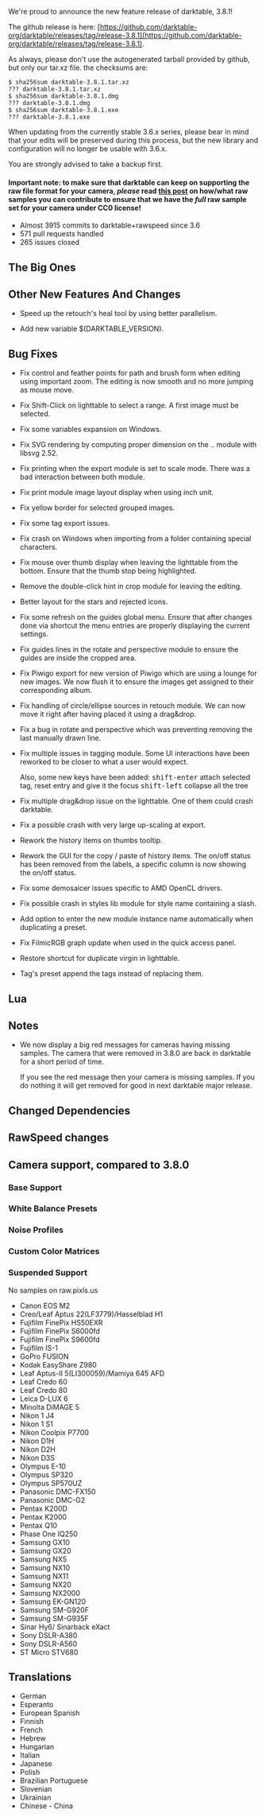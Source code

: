 We're proud to announce the new feature release of darktable, 3.8.1!

The github release is here: [https://github.com/darktable-org/darktable/releases/tag/release-3.8.1](https://github.com/darktable-org/darktable/releases/tag/release-3.8.1).

As always, please don't use the autogenerated tarball provided by
github, but only our tar.xz file. the checksums are:

```
$ sha256sum darktable-3.8.1.tar.xz
??? darktable-3.8.1.tar.xz
$ sha256sum darktable-3.8.1.dmg
??? darktable-3.8.1.dmg
$ sha256sum darktable-3.8.1.exe
??? darktable-3.8.1.exe
```

When updating from the currently stable 3.6.x series, please bear in
mind that your edits will be preserved during this process, but the new
library and configuration will no longer be usable with 3.6.x.

You are strongly advised to take a backup first.

#### Important note: to make sure that darktable can keep on supporting the raw file format for your camera, *please* read [this post](https://discuss.pixls.us/t/raw-samples-wanted/5420?u=lebedevri) on how/what raw samples you can contribute to ensure that we have the *full* raw sample set for your camera under CC0 license!

- Almost 3915 commits to darktable+rawspeed since 3.6
- 571 pull requests handled
- 265 issues closed

## The Big Ones


## Other New Features And Changes

- Speed up the retouch's heal tool by using better parallelism.

- Add new variable $(DARKTABLE_VERSION).

## Bug Fixes

- Fix control and feather points for path and brush form when editing
  using important zoom. The editing is now smooth and no more jumping
  as mouse move.

- Fix Shift-Click on lighttable to select a range. A first image must
  be selected.

- Fix some variables expansion on Windows.

- Fix SVG rendering by computing proper dimension on the .. module
  with libsvg 2.52.

- Fix printing when the export module is set to scale mode. There was
  a bad interaction between both module.

- Fix print module image layout display when using inch unit.

- Fix yellow border for selected grouped images.

- Fix some tag export issues.

- Fix crash on Windows when importing from a folder containing special
  characters.

- Fix mouse over thumb display when leaving the lighttable from the
  bottom. Ensure that the thumb stop being highlighted.

- Remove the double-click hint in crop module for leaving the editing.

- Better layout for the stars and rejected icons.

- Fix some refresh on the guides global menu. Ensure that after
  changes done via shortcut the menu entries are properly displaying
  the current settings.

- Fix guides lines in the rotate and perspective module to ensure the
  guides are inside the cropped area.

- Fix Piwigo export for new version of Piwigo which are using a lounge
  for new images. We now flush it to ensure the images get assigned to
  their corresponding album.

- Fix handling of circle/ellipse sources in retouch module. We can now
  move it right after having placed it using a drag&drop.

- Fix a bug in rotate and perspective which was preventing removing
  the last manually drawn line.

- Fix multiple issues in tagging module. Some UI interactions have
  been reworked to be closer to what a user would expect.

  Also, some new keys have been added:
  <kbd>shift-enter</kbd> attach selected tag, reset entry and give it the focus
  <kbd>shift-left</kbd> collapse all the tree

- Fix multiple drag&drop issue on the lighttable. One of them could
  crash darktable.

- Fix a possible crash with very large up-scaling at export.

- Rework the history items on thumbs tooltip.

- Rework the GUI for the copy / paste of history items. The on/off
  status has been removed from the labels, a specific column is now
  showing the on/off status.

- Fix some demosaicer issues specific to AMD OpenCL drivers.

- Fix possible crash in styles lib module for style name containing a
  slash.

- Add option to enter the new module instance name automatically when
  duplicating a preset.

- Fix FilmicRGB graph update when used in the quick access panel.

- Restore shortcut for duplicate virgin in lighttable.

- Tag's preset append the tags instead of replacing them.

## Lua


## Notes

- We now display a big red messages for cameras having missing
  samples. The camera that were removed in 3.8.0 are back in darktable
  for a short period of time.

  If you see the red message then your camera is missing samples. If
  you do nothing it will get removed for good in next darktable major
  release.

## Changed Dependencies

## RawSpeed changes


## Camera support, compared to 3.8.0

### Base Support


### White Balance Presets


### Noise Profiles


### Custom Color Matrices

### Suspended Support

No samples on raw.pixls.us

- Canon EOS M2
- Creo/Leaf Aptus 22(LF3779)/Hasselblad H1
- Fujifilm FinePix HS50EXR
- Fujifilm FinePix S6000fd
- Fujifilm FinePix S9600fd
- Fujifilm IS-1
- GoPro FUSION
- Kodak EasyShare Z980
- Leaf Aptus-II 5(LI300059)/Mamiya 645 AFD
- Leaf Credo 60
- Leaf Credo 80
- Leica D-LUX 6
- Minolta DiMAGE 5
- Nikon 1 J4
- Nikon 1 S1
- Nikon Coolpix P7700
- Nikon D1H
- Nikon D2H
- Nikon D3S
- Olympus E-10
- Olympus SP320
- Olympus SP570UZ
- Panasonic DMC-FX150
- Panasonic DMC-G2
- Pentax K200D
- Pentax K2000
- Pentax Q10
- Phase One IQ250
- Samsung GX10
- Samsung GX20
- Samsung NX5
- Samsung NX10
- Samsung NX11
- Samsung NX20
- Samsung NX2000
- Samsung EK-GN120
- Samsung SM-G920F
- Samsung SM-G935F
- Sinar Hy6/ Sinarback eXact
- Sony DSLR-A380
- Sony DSLR-A560
- ST Micro STV680

## Translations

- German
- Esperanto
- European Spanish
- Finnish
- French
- Hebrew
- Hungarian
- Italian
- Japanese
- Polish
- Brazilian Portuguese
- Slovenian
- Ukrainian
- Chinese - China
